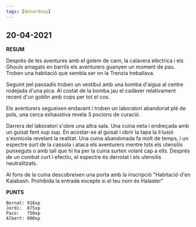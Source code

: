 ```yaml
---
tags: [Waterdeep]
---
```

## **20-04-2021**

**RESUM**

Després de les aventures amb el golem de carn, la calavera elèctrica i els
Ghouls amagats en barrils els aventurers guanyen un moment de pau. Troben una
habitació que sembla ser on la Trenzia treballava.

Seguint pel passadís troben un vestíbul amb una bomba d'aigua al centre
rodejada d'una pica. Al costat de la bomba jau el cadàver relativament recent
d'un goblin amb cops per tot el cos.

Els aventurers segueixen endavant i troben un laboratori abandonat plè de pols,
una cerca exhaustiva revela 3 pocions de curació.

Darrera del laboratori s'obre una altra sala. Una cuina neta i endreçada amb un
guisat fent xup xup. En acostar-se al guisat i obrir la tapa la il·lusió
s'esmicola revelant la realitat. Una cuina abandonada fa molt de temps, i un
espectre surt de la cassola i ataca els aventurers mentre tots els utensilis
punxeguts o amb tall que hi ha per la cuina surten volant cap a ells. Després
de un combat curt i efectiu, el espectre és derrotat i els utensilis
neutralitzats.

Al fons de la cuina descobreixen una porta amb la inscripció "Habitació d'en Kalabash. Prohibida la entrada excepte si el teu nom és Halaster"

**PUNTS**

```
Bernat: 916xp
Jordi:  875xp
Paco:   750xp  
Albert: 000xp 
```